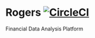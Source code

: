# Rogers [![CircleCI](https://circleci.com/gh/Swalloow/Rogers/tree/master.svg?style=svg)](https://circleci.com/gh/Swalloow/Rogers/tree/master)
Financial Data Analysis Platform
